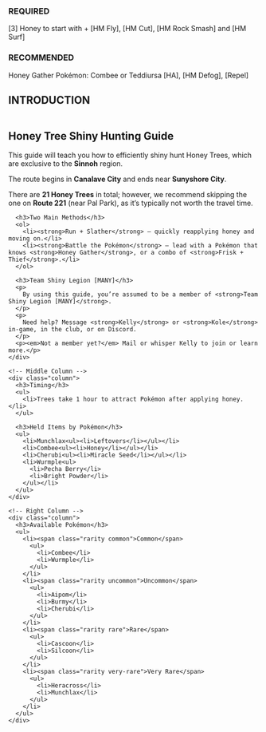 <section class="info-section">
<div class="grid-2 status-grid">

  <div class="status-box error-box">
    <h3>REQUIRED</h3>
    <p>[3] Honey to start with + [HM Fly], [HM Cut], [HM Rock Smash] and [HM Surf]</p>
  </div>

  <div class="status-box warning-box">
    <h3>RECOMMENDED</h3>
    <p>Honey Gather Pokémon: Combee or Teddiursa [HA], [HM Defog], [Repel]</p>
  </div>

</div>
</section>
<section class="honey-intro">
  <h1>INTRODUCTION</h1>

  <div class="columns">
    <!-- Left Column -->
    <div class="column">
      <h2>Honey Tree Shiny Hunting Guide</h2>
      <p>
        This guide will teach you how to efficiently shiny hunt Honey Trees, which are exclusive to the <strong>Sinnoh</strong> region.
      </p>
      <p>
        The route begins in <strong>Canalave City</strong> and ends near <strong>Sunyshore City</strong>.
      </p>
      <p>
        There are <strong>21 Honey Trees</strong> in total; however, we recommend skipping the one on <strong>Route 221</strong> (near Pal Park), as it’s typically not worth the travel time.
      </p>

      <h3>Two Main Methods</h3>
      <ol>
        <li><strong>Run + Slather</strong> – quickly reapplying honey and moving on.</li>
        <li><strong>Battle the Pokémon</strong> – lead with a Pokémon that knows <strong>Honey Gather</strong>, or a combo of <strong>Frisk + Thief</strong>.</li>
      </ol>

      <h3>Team Shiny Legion [MANY]</h3>
      <p>
        By using this guide, you’re assumed to be a member of <strong>Team Shiny Legion [MANY]</strong>.
      </p>
      <p>
        Need help? Message <strong>Kelly</strong> or <strong>Kole</strong> in-game, in the club, or on Discord.
      </p>
      <p><em>Not a member yet?</em> Mail or whisper Kelly to join or learn more.</p>
    </div>

    <!-- Middle Column -->
    <div class="column">
      <h3>Timing</h3>
      <ul>
        <li>Trees take 1 hour to attract Pokémon after applying honey.</li>
      </ul>

      <h3>Held Items by Pokémon</h3>
      <ul>
        <li>Munchlax<ul><li>Leftovers</li></ul></li>
        <li>Combee<ul><li>Honey</li></ul></li>
        <li>Cherubi<ul><li>Miracle Seed</li></ul></li>
        <li>Wurmple<ul>
          <li>Pecha Berry</li>
          <li>Bright Powder</li>
        </ul></li>
      </ul>
    </div>

    <!-- Right Column -->
    <div class="column">
      <h3>Available Pokémon</h3>
      <ul>
        <li><span class="rarity common">Common</span>
          <ul>
            <li>Combee</li>
            <li>Wurmple</li>
          </ul>
        </li>
        <li><span class="rarity uncommon">Uncommon</span>
          <ul>
            <li>Aipom</li>
            <li>Burmy</li>
            <li>Cherubi</li>
          </ul>
        </li>
        <li><span class="rarity rare">Rare</span>
          <ul>
            <li>Cascoon</li>
            <li>Silcoon</li>
          </ul>
        </li>
        <li><span class="rarity very-rare">Very Rare</span>
          <ul>
            <li>Heracross</li>
            <li>Munchlax</li>
          </ul>
        </li>
      </ul>
    </div>
  </div>
</section>

